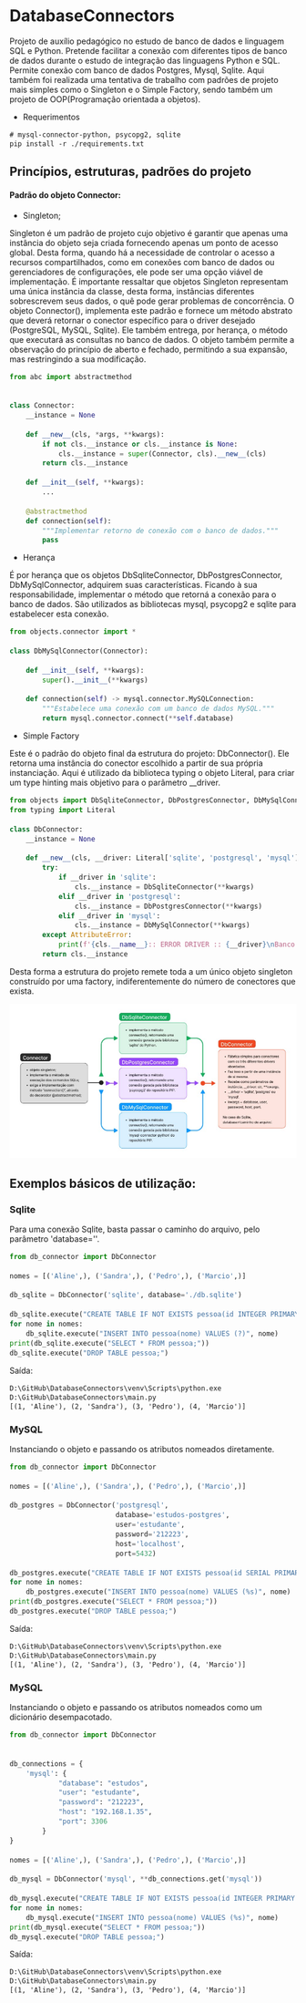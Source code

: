 # DatabaseConnectors
Projeto de auxílio pedagógico no estudo de banco de dados e linguagem SQL e Python. Pretende facilitar a conexão com 
diferentes tipos de banco de dados durante o estudo de integração das linguagens Python e SQL. Permite conexão com
banco de dados Postgres, Mysql, Sqlite. Aqui também foi realizada uma tentativa de trabalho com padrões de projeto 
mais simples como o Singleton e o Simple Factory, sendo também um projeto de OOP(Programação orientada a objetos).

- Requerimentos
```shell
# mysql-connector-python, psycopg2, sqlite
pip install -r ./requirements.txt
```

## Princípios, estruturas, padrões do projeto

#### Padrão do objeto Connector:
- Singleton;

Singleton é um padrão de projeto cujo objetivo é garantir que apenas uma instância do objeto seja criada fornecendo
apenas um ponto de acesso global. Desta forma, quando há a necessidade de controlar o acesso a recursos compartilhados, 
como em conexões com banco de dados ou gerenciadores de configurações, ele pode ser uma opção viável de implementação.
É importante ressaltar que objetos Singleton representam uma única instância da classe, desta forma, instâncias
diferentes sobrescrevem seus dados, o quê pode gerar problemas de concorrência. O objeto Connector(), implementa 
este padrão e fornece um método abstrato que deverá retornar o conector específico para o driver desejado (PostgreSQL, 
MySQL, Sqlite). Ele também entrega, por herança, o método que executará as consultas no banco de dados. O objeto também 
permite a observação do princípio de aberto e fechado, permitindo a sua expansão, mas restringindo a sua modificação. 
```python
from abc import abstractmethod


class Connector:
    __instance = None

    def __new__(cls, *args, **kwargs):
        if not cls.__instance or cls.__instance is None:
            cls.__instance = super(Connector, cls).__new__(cls)
        return cls.__instance

    def __init__(self, **kwargs):
        ...
    
    @abstractmethod
    def connection(self):
        """Implementar retorno de conexão com o banco de dados."""
        pass
```

- Herança

É por herança que os objetos DbSqliteConnector, DbPostgresConnector, DbMySqlConnector, adquirem suas características.
Ficando à sua responsabilidade, implementar o método que retorná a conexão para o banco de dados. São utilizados as 
bibliotecas mysql, psycopg2 e sqlite para estabelecer esta conexão.

```python
from objects.connector import *

class DbMySqlConnector(Connector):
    
    def __init__(self, **kwargs):
        super().__init__(**kwargs)

    def connection(self) -> mysql.connector.MySQLConnection:
        """Estabelece uma conexão com um banco de dados MySQL."""
        return mysql.connector.connect(**self.database)
```

- Simple Factory

Este é o padrão do objeto final da estrutura do projeto: DbConnector(). Ele retorna uma instância do conector escolhido 
a partir de sua própria instanciação. Aqui é utilizado da biblioteca typing o objeto Literal, para criar um type hinting
mais objetivo para o parâmetro __driver.

```python
from objects import DbSqliteConnector, DbPostgresConnector, DbMySqlConnector
from typing import Literal

class DbConnector:
    __instance = None

    def __new__(cls, __driver: Literal['sqlite', 'postgresql', 'mysql'], **kwargs):
        try:
            if __driver in 'sqlite':
                cls.__instance = DbSqliteConnector(**kwargs)
            elif __driver in 'postgresql':
                cls.__instance = DbPostgresConnector(**kwargs)
            elif __driver in 'mysql':
                cls.__instance = DbMySqlConnector(**kwargs)
        except AttributeError:
            print(f'{cls.__name__}:: ERROR DRIVER :: {__driver}\nBanco de dados não reconhecido.')
        return cls.__instance
```
Desta forma a estrutura do projeto remete toda a um único objeto singleton construído por uma factory, indiferentemente 
do número de conectores que exista.

![img.png](img.png)

## Exemplos básicos de utilização:

### Sqlite

Para uma conexão Sqlite, basta passar o caminho do arquivo, pelo parâmetro 'database=''.

```python
from db_connector import DbConnector

nomes = [('Aline',), ('Sandra',), ('Pedro',), ('Marcio',)]

db_sqlite = DbConnector('sqlite', database='./db.sqlite')

db_sqlite.execute("CREATE TABLE IF NOT EXISTS pessoa(id INTEGER PRIMARY KEY AUTOINCREMENT, nome TEXT);")
for nome in nomes:
    db_sqlite.execute("INSERT INTO pessoa(nome) VALUES (?)", nome)
print(db_sqlite.execute("SELECT * FROM pessoa;"))
db_sqlite.execute("DROP TABLE pessoa;")

```
Saída:
```shell
D:\GitHub\DatabaseConnectors\venv\Scripts\python.exe D:\GitHub\DatabaseConnectors\main.py 
[(1, 'Aline'), (2, 'Sandra'), (3, 'Pedro'), (4, 'Marcio')]
```

### MySQL

Instanciando o objeto e passando os atributos nomeados diretamente.

```python
from db_connector import DbConnector

nomes = [('Aline',), ('Sandra',), ('Pedro',), ('Marcio',)]

db_postgres = DbConnector('postgresql',
                          database='estudos-postgres',
                          user='estudante',
                          password='212223',
                          host='localhost',
                          port=5432)

db_postgres.execute("CREATE TABLE IF NOT EXISTS pessoa(id SERIAL PRIMARY KEY, nome VARCHAR(150));")
for nome in nomes:
    db_postgres.execute("INSERT INTO pessoa(nome) VALUES (%s)", nome)
print(db_postgres.execute("SELECT * FROM pessoa;"))
db_postgres.execute("DROP TABLE pessoa;")
```
Saída:
```shell
D:\GitHub\DatabaseConnectors\venv\Scripts\python.exe D:\GitHub\DatabaseConnectors\main.py 
[(1, 'Aline'), (2, 'Sandra'), (3, 'Pedro'), (4, 'Marcio')]
```

### MySQL

Instanciando o objeto e passando os atributos nomeados como um dicionário desempacotado.

```python
from db_connector import DbConnector


db_connections = {
    'mysql': {
            "database": "estudos",
            "user": "estudante",
            "password": "212223",
            "host": "192.168.1.35",
            "port": 3306
        }
}

nomes = [('Aline',), ('Sandra',), ('Pedro',), ('Marcio',)]

db_mysql = DbConnector('mysql', **db_connections.get('mysql'))

db_mysql.execute("CREATE TABLE IF NOT EXISTS pessoa(id INTEGER PRIMARY KEY AUTO_INCREMENT, nome VARCHAR(150));")
for nome in nomes:
    db_mysql.execute("INSERT INTO pessoa(nome) VALUES (%s)", nome)
print(db_mysql.execute("SELECT * FROM pessoa;"))
db_mysql.execute("DROP TABLE pessoa;")
```
Saída:
```shell
D:\GitHub\DatabaseConnectors\venv\Scripts\python.exe D:\GitHub\DatabaseConnectors\main.py 
[(1, 'Aline'), (2, 'Sandra'), (3, 'Pedro'), (4, 'Marcio')]
```
